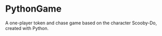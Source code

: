 # PythonGame
A one-player token and chase game based on the character Scooby-Do, created with Python. 

